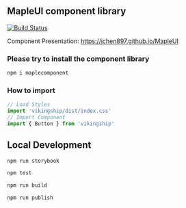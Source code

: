## MapleUI component library

[![Build Status](https://travis-ci.com/jchen897/MapleUI.svg?branch=master)](https://travis-ci.com/jchen897/MapleUI.svg?branch=master)

Component Presentation:
https://jchen897.github.io/MapleUI
### Please try to install the component library

~~~javascript
npm i maplecomponent
~~~

### How to import

~~~javascript
// Load Styles
import 'vikingship/dist/index.css'
// Import Component
import { Button } from 'vikingship'
~~~

## Local Development
~~~bash
npm run storybook

npm test

npm run build

npm run publish
~~~